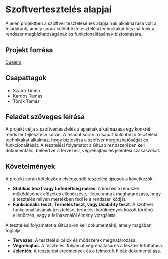 # Szoftvertesztelés alapjai

A jelen projektben a szoftver tesztelésének alapjainak alkalmazása volt a feladatunk, amely során különböző tesztelési technikákat használtunk a rendszer megbízhatóságának és funkcionalitásának biztosítására.

## Projekt forrása

[Duelers](https://github.com/aps2019project/Duelers)

## Csapattagok
- Szabó Tímea
- Kardos Tamás
- Török Tamás

## Feladat szöveges leírása

A projekt célja a szoftvertesztelés alapjainak alkalmazása egy konkrét rendszer fejlesztése során. A feladat során a csapat különböző tesztelési technikákat alkalmaz, hogy biztosítsa a szoftver megbízhatóságát és funkcionalitását. A tesztelési folyamatot a GitLab rendszerében kell dokumentálni, beleértve a tervezési, végrehajtási és jelentési szakaszokat.

## Követelmények

A projekt során kötelezően elvégzendő tesztelési típusok a következők:
- **Statikus teszt vagy Lefedettség mérés**: A kód és a rendszer működésének előzetes ellenőrzése, illetve annak meghatározása, hogy a tesztelés milyen mértékben fedi le a rendszer kódját.
- **Funkcionális teszt, Terhelés teszt, vagy Usability teszt**: A szoftver funkcionalitásának tesztelése, terhelési körülmények között történő ellenőrzés, vagy a felhasználói élmény vizsgálata.

A tesztelési folyamatot a GitLab-on kell dokumentálni, amely magában foglalja:
- **Tervezés**: A tesztelési célok és módszerek meghatározása.
- **Végrehajtás**: A tesztelési folyamat végrehajtása és a tesztek lefuttatása.
- **Jelentés**: A tesztelési eredmények és a felmerült hibák dokumentálása.
